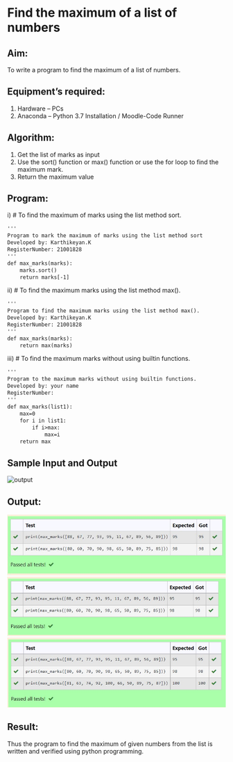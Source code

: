 # Find the maximum of a list of numbers
## Aim:
To write a program to find the maximum of a list of numbers.
## Equipment’s required:
1.	Hardware – PCs
2.	Anaconda – Python 3.7 Installation / Moodle-Code Runner
## Algorithm:
1.	Get the list of marks as input
2.	Use the sort() function or max() function or use the for loop to find the maximum mark.
3.	Return the maximum value
## Program:

i)	# To find the maximum of marks using the list method sort.
```
''' 
Program to mark the maximum of marks using the list method sort
Developed by: Karthikeyan.K
RegisterNumber: 21001828
'''
def max_marks(marks):
    marks.sort()
    return marks[-1]

```

ii)	# To find the maximum marks using the list method max().
```
''' 
Program to find the maximum marks using the list method max().
Developed by: Karthikeyan.K
RegisterNumber: 21001828
'''
def max_marks(marks):
    return max(marks)

```

iii) # To find the maximum marks without using builtin functions.
```
''' 
Program to the maximum marks without using builtin functions.
Developed by: your name
RegisterNumber: 
'''
def max_marks(list1):
    max=0
    for i in list1:
        if i>max:
            max=i
    return max

```
## Sample Input and Output
![output](./img/max_marks1.jpg) 

## Output:
 ![output1](./img/op1.jpg)
 ![output2](./img/output2.jpg)
 ![output3](./img/output3.jpg)

## Result:
Thus the program to find the maximum of given numbers from the list is written and verified using python programming.